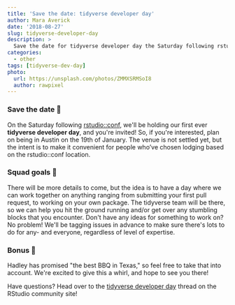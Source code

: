 ```yaml
---
title: 'Save the date: tidyverse developer day'
author: Mara Averick
date: '2018-08-27'
slug: tidyverse-developer-day
description: > 
  Save the date for tidyverse developer day the Saturday following rstudio::conf!
categories:
  - other
tags: [tidyverse-dev-day]
photo:
  url: https://unsplash.com/photos/ZMMXSRMSoI8
  author: rawpixel
---
```




### Save the date 📆

On the Saturday following [rstudio::conf](https://www.rstudio.com/conference/), 
we'll be holding our first ever **tidyverse developer day**, and you're invited! 
So, if you're interested, plan on being in Austin on the 19th of January. 
The venue is not settled yet, but the intent is to make it convenient for 
people who’ve chosen lodging based on the rstudio::conf location.

### Squad goals 🎯

There will be more details to come, but the idea is to have a day where we 
can work together on anything ranging from submitting your first pull request, 
to working on your own package. The tidyverse team will be there, so we can 
help you hit the ground running and/or get over any stumbling blocks that you 
encounter. Don't have any ideas for something to work on? No problem! We'll 
be tagging issues in advance to make sure there's lots to do for any- and 
everyone, regardless of level of expertise.

### Bonus 🎉

Hadley has promised "the best BBQ in Texas," so feel free to take that into 
account. We're excited to give this a whirl, and hope to see you there!

Have questions? Head over to the [tidyverse developer day](https://community.rstudio.com/t/tidyverse-developer-day/13146) thread on 
the RStudio community site!


